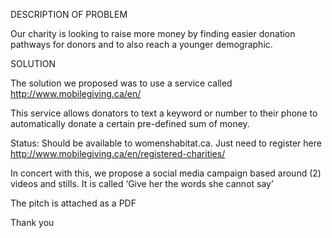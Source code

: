 DESCRIPTION OF PROBLEM

Our charity is looking to raise more money by finding easier donation pathways for donors and to also reach a younger demographic.

SOLUTION

The solution we proposed was to use a service called http://www.mobilegiving.ca/en/

This service allows donators to text a keyword or number to their phone to automatically donate a certain pre-defined sum of money.

Status: Should be available to womenshabitat.ca.  Just need to register here http://www.mobilegiving.ca/en/registered-charities/

In concert with this, we propose a social media campaign based around (2) videos and stills.  It is called ‘Give her the words she cannot say’

The pitch is attached as a PDF

Thank you
